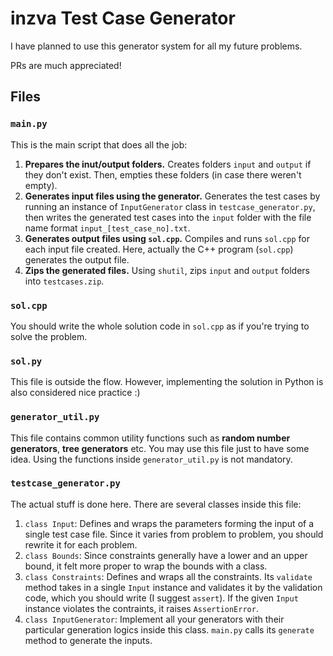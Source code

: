 # inzva Test Case Generator

I have planned to use this generator system for all my future problems.

PRs are much appreciated!

## Files

### `main.py`

This is the main script that does all the job:

1. **Prepares the inut/output folders.** Creates folders `input` and `output` if they don't exist. Then, empties these folders (in case there weren't empty).
2. **Generates input files using the generator.** Generates the test cases by running an instance of `InputGenerator` class in `testcase_generator.py`, then writes the generated test cases into the `input` folder with the file name format `input_[test_case_no].txt`.
3. **Generates output files using `sol.cpp`.** Compiles and runs `sol.cpp` for each input file created. Here, actually the C++ program (`sol.cpp`) generates the output file.
4. **Zips the generated files.** Using `shutil`, zips `input` and `output` folders into `testcases.zip`.

### `sol.cpp`

You should write the whole solution code in `sol.cpp` as if you're trying to solve the problem.

### `sol.py`

This file is outside the flow. However, implementing the solution in Python is also considered nice practice :)

### `generator_util.py`

This file contains common utility functions such as **random number generators**, **tree generators** etc. You may use this file just to have some idea. Using the functions inside `generator_util.py` is not mandatory.

### `testcase_generator.py`

The actual stuff is done here. There are several classes inside this file:

1. `class Input`: Defines and wraps the parameters forming the input of a single test case file. Since it varies from problem to problem, you should rewrite it for each problem.
2. `class Bounds`: Since constraints generally have a lower and an upper bound, it felt more proper to wrap the bounds with a class.
3. `class Constraints`: Defines and wraps all the constraints. Its `validate` method takes in a single `Input` instance and validates it by the validation code, which you should write (I suggest `assert`). If the given `Input` instance violates the contraints, it raises `AssertionError`.
4. `class InputGenerator`: Implement all your generators with their particular generation logics inside this class. `main.py` calls its `generate` method to generate the inputs.
